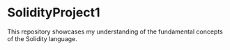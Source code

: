 # SolidityProject1
This repository showcases my understanding of the fundamental concepts of the Solidity language.
